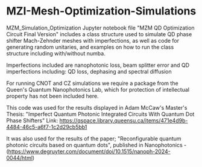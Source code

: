 # MZI-Mesh-Optimization-Simulations

MZM_Simulation_Optimization
Jupyter notebook file "MZM QD Optimization Circuit Final Version" includes a class structure used to simulate QD phase shifter Mach-Zehnder meshes with imperfections, as well as code for generating random unitaries, and examples on how to run the class structure including with/without numba.

Imperfections included are nanophotonic loss, beam splitter error and QD imperfections including: QD loss, dephasing and spectral diffusion

For running CNOT and CZ simulations we require a package from the Queen's Quantum Nanophotonics Lab, which for protection of intellectual property has not been included here.

This code was used for the results displayed in Adam McCaw's Master's Thesis:
"Imperfect Quantum Photonic Integrated Circuits With Quantum Dot Phase Shifters"
Link: https://qspace.library.queensu.ca/items/471e4d9b-4484-46c5-a6f7-1c2d29cb5bb1

It was also used for the results of the paper; "Reconfigurable quantum photonic circuits based on quantum dots", published in Nanophotonics - (https://www.degruyter.com/document/doi/10.1515/nanoph-2024-0044/html)

